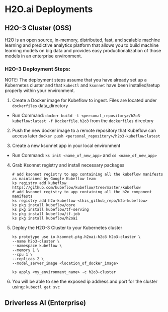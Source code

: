 # H2O.ai Deployments

## H2O-3 Cluster (OSS)
H2O is an open source, in-memory, distributed, fast, and scalable machine learning and predictive analytics platform that allows you to build machine learning models on big data and provides easy productionalization of those models in an enterprise environment.

### H2O-3 Deployment Steps:
NOTE: The deployment steps assume that you have already set up a Kubernetes cluster and that `kubectl` and `ksonnet` have been installed/setup properly within your environment.

1. Create a Docker image for Kubeflow to ingest. Files are located under `dockerfiles` data_directory
  * Run Command: `docker build -t <personal_repository>/h2o3-kubeflow:latest -f Dockerfile.h2o3` from the `dockerfiles` directory

2. Push the new docker image to a remote repository that Kubeflow can access later `docker push <personal_repository>/h2o3-kubeflow:latest`

3. Create a new ksonnet app in your local environment
  * Run Command: `ks init <name_of_new_app>` and `cd <name_of_new_app>`

4. Grab Ksonnet registry and install necessary packages
    ```
    # add ksonnet registry to app containing all the kubeflow manifests as maintained by Google Kubeflow team
    ks registry add kubeflow https://github.com/kubeflow/kubeflow/tree/master/kubeflow
    # add ksonnet registry to app containing all the h2o component manifests
    ks registry add h2o-kubeflow <this_github_repo/h2o-kubeflow>
    ks pkg install kubeflow/core
    ks pkg install kubeflow/tf-serving
    ks pkg install kubeflow/tf-job
    ks pkg install kubeflow/h2oai
    ```
5. Deploy the H2O-3 Cluster to your Kubernetes cluster
    ```
    ks prototype use io.ksonnet.pkg.h2oai-h2o3 h2o3-cluster \
    --name h2o3-cluster \
    --namespace kubeflow \
    --memory 1 \
    --cpu 1 \
    --replicas 2 \
    --model_server_image <location_of_docker_image>

    ks apply <my_environment_name> -c h2o3-cluster
    ```
6. You will be able to see the exposed ip address and port for the cluster using: `kubectl get svc`

## Driverless AI (Enterprise)
